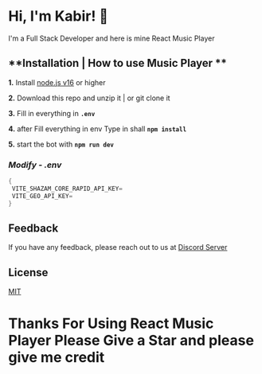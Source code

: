 # Hi, I'm Kabir! 👋

I'm a Full Stack Developer and here is mine React Music Player

## **Installation | How to use Music Player **

**1.** Install [node.js v16](https://nodejs.org/en/) or higher

**2.** Download this repo and unzip it | or git clone it

**3.** Fill in everything in **`.env`**

**4.** after Fill everything in env Type in shall **`npm install`**

**5.** start the bot with **`npm run dev`**
<br/>

### _Modify - .env_

```cs
{
 VITE_SHAZAM_CORE_RAPID_API_KEY=
 VITE_GEO_API_KEY=
}
```

## Feedback

If you have any feedback, please reach out to us at [Discord Server](https://discord.gg/FuKfAREn9f)

## License

[MIT](https://choosealicense.com/licenses/mit/)

# Thanks For Using React Music Player Please Give a Star and please give me credit
